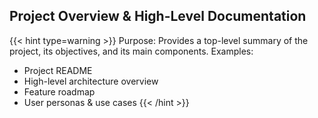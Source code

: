 ## Project Overview & High-Level Documentation

{{< hint type=warning >}} Purpose: Provides a top-level summary of the project, its objectives, and its main components.
Examples:

* Project README
* High-level architecture overview
* Feature roadmap
* User personas & use cases {{< /hint >}}
